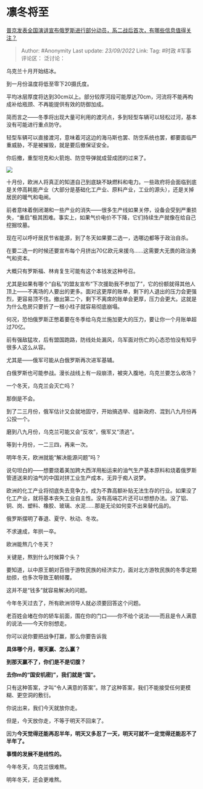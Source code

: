 # 凛冬将至
[普京发表全国演讲宣布俄罗斯进行部分动员，系二战后首次，有哪些信息值得关注？](https://www.zhihu.com/question/554695212/answer/2683977918)

> Author: #Anonymity
> Last update: *23/09/2022*
> Link:
> Tag: #时政 #军事
> 评论区：
> 泛讨论：

乌克兰十月开始结冰。

到一月份温度将低至零下20摄氏度。

平均冰层厚度将达到30cm以上。部分较厚河段可能厚达70cm，河流将不能再构成补给瓶颈、不再能提供有效的防御加成。

简而言之——冬季将出现大量可利用的渡河点，多到轻型车辆可以轻松过河，基本没有可能进行重点防守。

轻型车辆可以直接渡河，意味着河这边的海马斯也罢、防空系统也罢，都要面临严重威胁，不是被摧毁，就是要后撤保证安全。

你后撤，重型坦克和火箭炮、防空导弹就成营成团的过来了。

![](https://pic1.zhimg.com/50/v2-2a1a0240f16ddd46de6378b73f94b55b_720w.jpg?source=1940ef5c)

十月份，欧洲人将真正的知道自己到底缺不缺燃料和电力。一些政府将会面临到底是关停高耗能产业（大部分是基础化工产业、原料产业，工业的源头），还是关掉居民的暖气和电闸。

前者意味着倒闭潮和一些产业的消失——很多生产线如果关停，设备会受到严重损失，“重启”极其困难。事实上，如果气价电价不下降，它们持续生产就像在给自己挖掘坟墓。

现在可以呼吁居民节省能源，到了冬天如果要二选一，选哪边都等于政治自杀。

在要二选一的时候还要宣布每个月挤出70亿欧元来援乌……这需要大无畏的政治勇气和资本。

大概只有罗斯福、林肯复生可能有这个本钱发这种号召。

尤其是如果有哪个“自私”的盟友宣布“下次援助我不参加了”，它的份额就得其他人顶上——不离场的人要出的更多。面对这更厚的账单，剩下的人退出的压力会更强烈，更容易顶不住。撤出第二个，剩下不离席的账单会更厚，压力会更大。这就是为什么危房只要折了一根小柱子就容易彻底崩塌。

何况，恐怕俄罗斯正憋着要在冬季给乌克兰施加更大的压力，要让你一个月账单超过70亿。

前有强敌猛攻，后有盟国跑路，防线处处漏风，乌军面对伤亡的心态恐怕没有知乎很多人这么从容。

尤其是——俄军可能从白俄罗斯再次进军基辅。

白俄罗斯也可能参战。漫长战线上有一段崩溃，被突入腹地，乌克兰要怎么收场？

一个冬天，乌克兰会灭亡吗？

那倒是不会。

到了二三月份，俄军估计又会就地固守，开始搞选举、组新政府、混到八九月份再公投一个。

磨到八九月份，乌克兰可能又会“反攻”，俄军又“溃逃“。

等到十月份，一二三四，再来一次。

明年冬天，欧洲就能“解决能源问题”吗？

说句坦白的——想要烧着美加跨大西洋用船运来的油气生产基本原料和烧着俄罗斯管道送来的油气的中国对拼工业生产成本，无异于痴人说梦。

欧洲的化工产业将彻底失去竞争力，成为不靠高额补贴无法生存的行业。如果没了化工产业，就将基本丧失工业自主性。没有高端芯片还可以想想办法。没了铝、铜、岗、塑料、橡胶、玻璃、水泥……那是无论如何变不出来替代品的。

俄罗斯摆明了春退、夏守、秋动、冬攻。

不求速成，年拱一卒。

欧洲能熬几个冬天？

关键是，熬到什么时候算个头？

要知道，以中原王朝对百倍于游牧民族的经济实力，面对北方游牧民族的冬季定期劫掠，也多次导致王朝倾覆。

这并不是“钱多”就容易解决的问题。

今年冬天过去了，所有欧洲领导人就必须要回答这个问题。

老百姓会堵在你的轿车前面，围在你的门口——你不给个说法——而且是令人满意的说法——今天你别想走。

你可以说你要把战争打赢，那么你要告诉我

**具体哪个月，哪天赢、怎么赢？**

**到那天赢不了，你们是不是切腹？**

**去你m的“国安机密]”，我们就是“国”。**

只有这种答案，才叫“令人满意的答案”。除了这种答案，我们不能接受任何更模糊、更空洞的敷衍。

你说出来，我们今天就放你走。

但是，今天放你走，不等于明天不回来了。

因为**今天觉得还能再忍半年，明天又多忍了一天，明天可就不一定觉得还能忍不了半年了。**

**事情的发展不是线性的。**

今年冬天，乌克兰很难熬。

明年冬天，还会更难熬。
